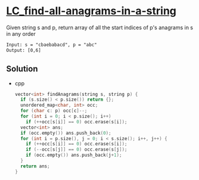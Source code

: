 # [LC_find-all-anagrams-in-a-string](https://leetcode.com/problems/find-all-anagrams-in-a-string)

Given string s and p, return array of all the start indices of p's anagrams in s in any order

```txt
Input: s = "cbaebabacd", p = "abc"
Output: [0,6]
```

## Solution

* cpp

  ```cpp
  vector<int> findAnagrams(string s, string p) {
    if (s.size() < p.size()) return {};
    unordered_map<char, int> occ;
    for (char c: p) occ[c]--;
    for (int i = 0; i < p.size(); i++)
      if (++occ[s[i]] == 0) occ.erase(s[i]);
    vector<int> ans;
    if (occ.empty()) ans.push_back(0);
    for (int i = p.size(), j = 0; i < s.size(); i++, j++) {
      if (++occ[s[i]] == 0) occ.erase(s[i]);
      if (--occ[s[j]] == 0) occ.erase(s[j]);
      if (occ.empty()) ans.push_back(j+1);
    }
    return ans;
  }
  ```
